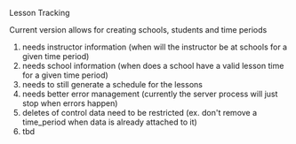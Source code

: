Lesson Tracking

Current version allows for creating schools, students and time periods

1) needs instructor information (when will the instructor be at schools for a given time period)
2) needs school information (when does a school have a valid lesson time for a given time period)
3) needs to still generate a schedule for the lessons
4) needs better error management (currently the server process will just stop when errors happen)
5) deletes of control data need to be restricted (ex. don't remove a time_period when data is already attached to it)
6) tbd